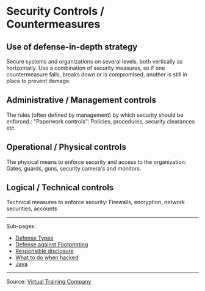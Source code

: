 
# Security Controls / Countermeasures

## Use of defense-in-depth strategy
Secure systems and organizations on several levels, both vertically as horizontally. 
Use a combination of security measures, so if one countermeasure fails, breaks down or is compromised, another is still in place to prevent damage.

## Administrative / Management controls
The rules (often defined by management) by which security should be enforced.: "Paperwork controls": Policies, procedures, security clearances etc. 

## Operational / Physical controls
The physical means to enforce security and access to the organization: Gates, guards, guns, security camera's and monitors.

## Logical / Technical controls
Technical measures to enforce security: Firewalls, encryption, network securities, accounts

-----------
Sub-pages:
* [Defense Types](defenseTypes.md)
* [Defense against Footprinting](footprinting.md)
* [Responsible disclosure](responsibleDisclosure.md)
* [What to do when hacked](stagesOfGrief.md)
* [Java](java.md)


-----------
Source: [Virtual Training Company](https://www.youtube.com/watch?v=wWKbQIfEGrQ&index=2&list=PL_pOCSwlf9XkyacNSmF5ZtjeMeP4ap8KI)
